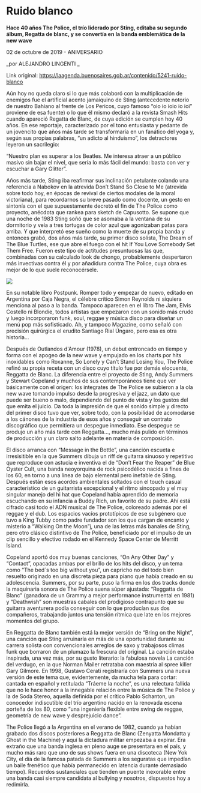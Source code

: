 # Ruido blanco

**Hace 40 años The Police, el trío liderado por Sting, editaba su segundo álbum, Regatta de blanc, y se convertía en la banda emblemática de la new wave**

02 de octubre de 2019 - ANIVERSARIO

_por ALEJANDRO LINGENTI _

Link original: https://laagenda.buenosaires.gob.ar/contenido/5241-ruido-blanco



Aún hoy no queda claro si lo que más colaboró con la multiplicación de enemigos fue el artificial acento jamaiquino de Sting (antecedente notorio de nuestro Bahiano al frente de Los Pericos, cuyo famoso “oio io ioio io ioi” proviene de esa fuente) o lo que él mismo declaró a la revista Smash Hits cuando apareció Regatta de Blanc, de cuya edición se cumplen hoy 40 años. En ese reportaje, caracterizado por el tono entusiasta y pedante de un jovencito que años más tarde se transformaría en un fanático del yoga y, según sus propias palabras, “un adicto al hinduismo”, los detractores leyeron un sacrilegio:




“Nuestro plan es superar a los Beatles. Me interesa atraer a un público masivo sin bajar el nivel, que sería lo más fácil del mundo: basta con ver y escuchar a Gary Glitter”.




Años más tarde, Sting iba reafirmar sus inclinación petulante colando una referencia a Nabokov en la atrevida Don’t Stand So Close to Me (atrevida sobre todo hoy, en épocas de revival de ciertos modales de la moral victoriana), para recordarnos su breve pasado como docente, un gesto en sintonía con el que supuestamente decretó el fin de The Police como proyecto, anécdota que rankea para sketch de Capusotto. Se supone que una noche de 1983 Sting soñó que se asomaba a la ventana de su dormitorio y veía a tres tortugas de color azul que agonizaban patas para arriba. Y que interpretó ese sueño como la muerte de su propia banda y entonces grabó, dos años más tarde, su primer disco solista, The Dream of The Blue Turtles, ese que abre el fuego con el hit If You Love Somebody Set Them Free. Fueron este tipo de actitudes presuntuosas las que, combinadas con su calculado look de chongo, probablemente despertaron más invectivas contra él y por añadidura contra The Police, cuya obra es mejor de lo que suele reconocérsele.




![](https://cdn.flowlikemusic.com/files/images/47135/8f737c20-fa2d-4d0d-b6ff-610f6812828f.jpeg)




En su notable libro Postpunk. Romper todo y empezar de nuevo, editado en Argentina por Caja Negra, el célebre crítico Simon Reynolds ni siquiera menciona al paso a la banda. Tampoco aparecen en el libro The Jam, Elvis Costello ni Blondie, todos artistas que empezaron con un sonido más crudo y luego incorporaron funk, soul, reggae y música disco para diseñar un menú pop más sofisticado. Ah, y tampoco Magazine, como señaló con precisión quirúrgica el erudito Santiago Rial Úngaro, pero esa es otra historia…




Después de Outlandos d'Amour (1978), un debut entroncado en tiempo y forma con el apogeo de la new wave y empujado en los charts por hits inoxidables como Roxanne, So Lonely y Can’t Stand Losing You, The Police refinó su propia receta con un disco cuyo título fue por demás elocuente, Reggatta de Blanc. La diferencia entre el proyecto de Sting, Andy Summers y Stewart Copeland y muchos de sus contemporáneos tiene que ver básicamente con el origen: los integrates de The Police se subieron a la ola new wave tomando impulso desde la progresiva y el jazz, un dato que puede ser bueno o malo, dependiendo del punto de vista y los gustos del que emita el juicio. Da toda la impresión de que el sonido simple y directo del primer disco tuvo que ver, sobre todo, con la posibilidad de acomodarse a los cánones de la industria de esos años y conseguir un contrato discográfico que permitiera un despegue inmediato. Ese despegue se produjo un año más tarde con Reggatta…, mucho más pulido en términos de producción y un claro salto adelante en materia de composición.




El disco arranca con “Message in the Bottle”, una canción escueta e irresisitible en la que Summers dibuja un riff de guitarra sinuoso y repetitivo que reproduce con astucia e inventiva el de “Don’t Fear the Reaper” de Blue Oyster Cult, una banda neoyorquina de rock psicodélico nacida a fines de los 60, en torno a una línea de bajo elemental pero inefable de Sting. Después están esos acordes ambientales soltados con el touch casual característico de un guitarrista excepcional y el ritmo sincopado y el muy singular manejo del hi hat que Copeland había aprendido de memoria escuchando en su infancia a Buddy Rich, un favorito de su padre. Ahí está cifrado casi todo el ADN musical de The Police, coloreado además por el reggae y el dub. Los espacios vacíos prototípicos de ese subgénero que tuvo a King Tubby como padre fundador son los que cargan de encanto y misterio a “Walking On the Moon”j, una de las letras más banales de Sting, pero otro clásico distintivo de The Police, beneficiado por el impulso de un clip sencillo y efectivo rodado en el Kennedy Space Center de Merritt Island.




Copeland aportó dos muy buenas canciones, “On Any Other Day” y “Contact”, opacadas ambas por el brillo de los hits del disco, y un tema como “The bed´s too big without you”, un capricho no del todo bien resuelto originado en una discreta pieza para piano que había creado en su adolescencia. Summers, por su parte, puso la firma en los dos tracks donde la maquinaria sonora de The Police suena súper ajustada: “Reggatta de Blanc” (ganadora de un Grammy a mejor performance instrumental en 1981) y “Deathwish” son muestras cabales del prodigioso contrapunto que su guitarra aventurera podía conseguir con lo que producían sus dos compañeros, trabajando juntos una tensión rítmica que late en los mejores momentos del grupo.




En Reggatta de Blanc también está la mejor versión de “Bring on the Night”, una canción que Sting arruinaría en más de una oportunidad durante su carrera solista con convencionales arreglos de saxo y trabajosos climas funk que borraron de un plumazo la frescura del original. La canción estaba inspirada, una vez más, por su gusto literario: la fabulosa novela La canción del verdugo, en la que Norman Mailer retrataba con maestría al spree killer Gary Gilmore. En 1998, Gustavo Cerati registraría con Summers una nueva versión de este tema que, evidentemente, da mucha tela para cortar: cantada en español y retitulada “Tráeme la noche”, es una relectura fallida que no le hace honor a la innegable relación entre la música de The Police y la de Soda Stereo, aquella definida por el crítico Pablo Schanton, un conocedor indiscutible del trío argentino nacido en la renovada escena porteña de los 80, como “una ingeniería flexible entre swing de reggae, geometría de new wave y desprejuicio dance”.




The Police llegó a la Argentina en el verano de 1982, cuando ya habían grabado dos discos posteriores a Reggatta de Blanc (Zenyatta Mondatta y Ghost in the Machine) y aquí la dictadura militar empezaba a expirar. Era extraño que una banda inglesa en pleno auge se presentara en el país, y mucho más raro que uno de sus shows fuera en una discoteca (New Yok City, el día de la famosa patada de Summers a los seguratas que impedían un baile frenético que había permanecido en latencia durante demasiado tiempo). Recuerdos sustanciales que tienden un puente inexorable entre una banda casi siempre candidata al bullying y nosotros, dispuestos hoy a redimirla.



